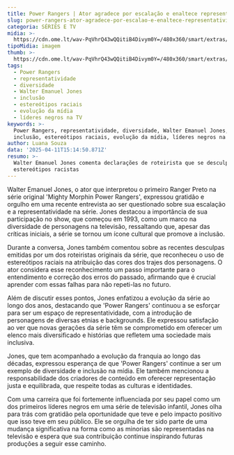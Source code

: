 ```yaml
---
title: Power Rangers | Ator agradece por escalação e enaltece representatividade
slug: power-rangers-ator-agradece-por-escalao-e-enaltece-representatividade
categoria: SÉRIES E TV
midia: >-
  https://cdn.ome.lt/wav-PqVhrQ43wQQitiB4Divym0Y=/480x360/smart/extras/conteudos/omelete_THUMB_-_2025-04-11T110923.044.png
tipoMidia: imagem
thumb: >-
  https://cdn.ome.lt/wav-PqVhrQ43wQQitiB4Divym0Y=/480x360/smart/extras/conteudos/omelete_THUMB_-_2025-04-11T110923.044.png
tags:
  - Power Rangers
  - representatividade
  - diversidade
  - Walter Emanuel Jones
  - inclusão
  - estereótipos raciais
  - evolução da mídia
  - líderes negros na TV
keywords: >-
  Power Rangers, representatividade, diversidade, Walter Emanuel Jones,
  inclusão, estereótipos raciais, evolução da mídia, líderes negros na TV
author: Luana Souza
data: '2025-04-11T15:14:50.871Z'
resumo: >-
  Walter Emanuel Jones comenta declarações de roteirista que se desculpou por
  estereótipos racistas
---
```


Walter Emanuel Jones, o ator que interpretou o primeiro Ranger Preto na série original 'Mighty Morphin Power Rangers', expressou gratidão e orgulho em uma recente entrevista ao ser questionado sobre sua escalação e a representatividade na série. Jones destacou a importância de sua participação no show, que começou em 1993, como um marco na diversidade de personagens na televisão, ressaltando que, apesar das críticas iniciais, a série se tornou um ícone cultural que promove a inclusão.

Durante a conversa, Jones também comentou sobre as recentes desculpas emitidas por um dos roteiristas originais da série, que reconheceu o uso de estereótipos raciais na atribuição das cores dos trajes dos personagens. O ator considera esse reconhecimento um passo importante para o entendimento e correção dos erros do passado, afirmando que é crucial aprender com essas falhas para não repeti-las no futuro.

Além de discutir esses pontos, Jones enfatizou a evolução da série ao longo dos anos, destacando que 'Power Rangers' continuou a se esforçar para ser um espaço de representatividade, com a introdução de personagens de diversas etnias e backgrounds. Ele expressou satisfação ao ver que novas gerações da série têm se comprometido em oferecer um elenco mais diversificado e histórias que refletem uma sociedade mais inclusiva.

Jones, que tem acompanhado a evolução da franquia ao longo das décadas, expressou esperança de que 'Power Rangers' continue a ser um exemplo de diversidade e inclusão na mídia. Ele também mencionou a responsabilidade dos criadores de conteúdo em oferecer representação justa e equilibrada, que respeite todas as culturas e identidades.

Com uma carreira que foi fortemente influenciada por seu papel como um dos primeiros líderes negros em uma série de televisão infantil, Jones olha para trás com gratidão pela oportunidade que teve e pelo impacto positivo que isso teve em seu público. Ele se orgulha de ter sido parte de uma mudança significativa na forma como as minorias são representadas na televisão e espera que sua contribuição continue inspirando futuras produções a seguir esse caminho.
